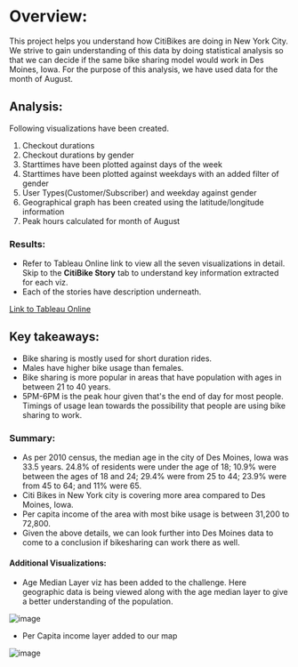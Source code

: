 # Overview: 
This project helps you understand how CitiBikes are doing in New York City. We strive to gain understanding of this data by doing statistical analysis so that we can decide if the same bike sharing model would work in Des Moines, Iowa. For the purpose of this analysis, we have used data for the month of August.

## Analysis:
Following visualizations have been created. 
1. Checkout durations
2. Checkout durations by gender
3. Starttimes have been plotted against days of the week
4. Starttimes have been plotted against weekdays with an added filter of gender
5. User Types(Customer/Subscriber) and weekday against gender
6. Geographical graph has been created using the latitude/longitude information
7. Peak hours calculated for month of August 

### Results:
- Refer to Tableau Online link to view all the seven visualizations in detail. Skip to the **CitiBike Story** tab to understand key information extracted for each viz.
- Each of the stories have description underneath.

[Link to Tableau Online](https://public.tableau.com/shared/45SHB4ZF3?:display_count=n&:origin=viz_share_link)

## Key takeaways:
- Bike sharing is mostly used for short duration rides.
- Males have higher bike usage than females.
- Bike sharing is more popular in areas that have population with ages in between 21 to 40 years.
- 5PM-6PM is the peak hour given that's the end of day for most people. Timings of usage lean towards the possibility that people are using bike sharing to work.

### Summary:
- As per 2010 census, the median age in the city of Des Moines, Iowa was 33.5 years. 24.8% of residents were under the age of 18; 10.9% were between the ages of 18 and 24; 29.4% were from 25 to 44; 23.9% were from 45 to 64; and 11% were 65. 
- Citi Bikes in New York city is covering more area compared to Des Moines, Iowa.
- Per capita income of the area with most bike usage is between 31,200 to 72,800.
- Given the above details, we can look further into Des Moines data to come to a conclusion if bikesharing can work there as well.  

#### Additional Visualizations:
- Age Median Layer viz has been added to the challenge. Here geographic data is being viewed along with the age median layer to give a better understanding of the population.

![image](https://user-images.githubusercontent.com/82654977/126928537-5848fb91-0bde-4948-83d1-bf1d41991caf.png)

- Per Capita income layer added to our map

![image](https://user-images.githubusercontent.com/82654977/126931844-9b06eac1-177b-46dd-834a-a0dd45d12e06.png)
